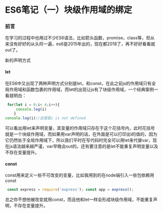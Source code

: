 # ES6笔记（一）块级作用域的绑定


### 前言

在学习的过程中也用过不少ES6语法，比如箭头函数，promise，class等，但从来没有好好的从头捋一遍，es6是2015年出的，现在都2018了，再不好好看看就out了。

新的声明方式
#### let

在ES6中又出现了两种声明方式分别是let，和const，在此之前js的作用域只有全局作用域和函数包裹的作用域，而let的出现让js有了块级作用域，一个经典案例一看就明白： 
```ts
 for(let i = 0;i< 4;i++){ 
     console.log(i) 
    } 
console.log(i)//这里是i is not defined 
 ```
  可以看出用let来声明变量，其变量的作用域只存在于这个花括号内，此时花括号就是一个块级作用域，而如果用var声明的话，在外面是可以打印出i的值的，因为它仍然处于全局作用域下，所以我们平时在写代码时完全可以用let来代替var，现在js语法越来越严谨，var早晚会out的。还有要注意的是let不能重复声明变量以及不存在变量提升。

#### const

const用来定义一些不可改变的变量，比如我用到的在node端引入一些包依赖用const 
```ts
 const express = require('express'); const app = express(); 
 ```
  总之你不想他被改变就用const，而且他和let一样会形成块级作用域，不能重复声明，不存在变量提升。
